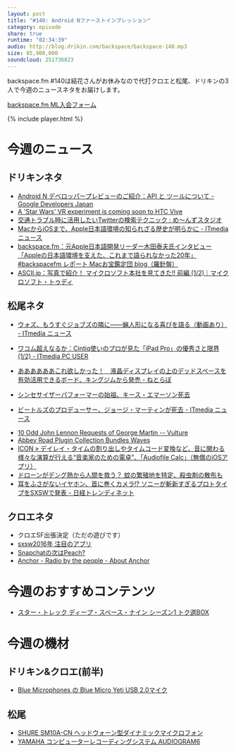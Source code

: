 ```yaml
---
layout: post
title: "#140: Android Nファーストインプレッション"
category: episode
share: true
runtime: "02:34:39"
audio: http://blog.drikin.com/backspace/backspace-140.mp3
size: 85,900,000
soundcloud: 251736823
---
```

backspace.fm #140は結花さんがお休みなので代打クロエと松尾、ドリキンの3人で今週のニュースネタをお届けします。

[backspace.fm ML入会フォーム](http://backspace.us11.list-manage.com/subscribe?u=09c933bd3997c1d16dbed156a&id=84b6529b91)

{% include player.html %}

# 今週のニュース

## ドリキンネタ
* [Android N デベロッパープレビューのご紹介：API と ツールについて - Google Developers Japan](http://googledevjp.blogspot.com/2016/03/android-n-api.html)
* [A 'Star Wars' VR experiment is coming soon to HTC Vive](http://www.engadget.com/2016/03/11/star-wars-trials-on-tattooine-htc-vive/)
* [交通トラブル時に活用したいTwitterの検索テクニック : め～んずスタジオ](http://www.asuka-xp.com/twitter-search.html)
* [MacからiOSまで、Apple日本語環境の知られざる歴史が明らかに - ITmedia ニュース](http://www.itmedia.co.jp/news/articles/1603/11/news110.html)
* [backspace.fm：元Apple日本語開発リーダー木田泰夫氏インタビュー「Appleの日本語環境を支えた、これまで語られなかった20年」#backspacefm  レポート  Macお宝鑑定団 blog（羅針盤）](http://www.macotakara.jp/blog/report/entry-29451.html)
* [ASCII.jp：写真で紹介！ マイクロソフト本社を見てきた!! 前編 (1/2)｜マイクロソフト・トゥディ](http://ascii.jp/elem/000/001/132/1132579/)

## 松尾ネタ
* [ウォズ、もうすぐジョブズの隣に——蝋人形になる喜びを語る（動画あり） - ITmedia ニュース](http://www.itmedia.co.jp/news/articles/1603/09/news068.html)
- [ワコム超えなるか：Cintiq使いのプロが見た「iPad Pro」の優秀さと限界 (1/2) - ITmedia PC USER](http://www.itmedia.co.jp/pcuser/articles/1603/13/news002.html)
* [ああああああこれ欲しかった！　液晶ディスプレイの上のデッドスペースを有効活用できるボード、キングジムから発売 - ねとらぼ](http://nlab.itmedia.co.jp/nl/articles/1603/09/news126.html)
- [シンセサイザーパフォーマーの始祖、キース・エマーソン死去](http://www.itmedia.co.jp/news/articles/1603/12/news022.html)
* [ビートルズのプロデューサー、ジョージ・マーティンが死去 - ITmedia ニュース](http://www.itmedia.co.jp/news/articles/1603/09/news124.html)
- [10 Odd John Lennon Requests of George Martin -- Vulture](http://www.vulture.com/2016/03/10-odd-john-lennon-requests-of-george-martin.html)
- [Abbey Road Plugin Collection  Bundles  Waves](http://www.waves.com/bundles/abbey-road-collection#butch-vig-and-billy-bush-abbey-road-collection)
- [ICON » デイレイ・タイムの割り出しやタイムコード変換など、音に関わる様々な演算が行える“音楽家のための電卓”、「Audiofile Calc」（無償のiOSアプリ）](http://icon.jp/archives/11961)
- [ドローンがデング熱から人間を救う？ 蚊の繁殖地を特定、殺虫剤の散布も](http://www.itmedia.co.jp/pcuser/articles/1603/13/news001.html)
- [耳をふさがないイヤホン、首に巻くカメラ!? ソニーが斬新すぎるプロトタイプをSXSWで発表 - 日経トレンディネット](http://trendy.nikkeibp.co.jp/atcl/column/15/030800043/031200003/)

## クロエネタ
* クロエSF出張決定（ただの遊びです）
* [sxsw2016年 注目のアプリ](https://li.st/l/7UZB7gigwJZGDqNN8syUmC)
* [Snapchatの次はPeach?](http://jp.techcrunch.com/2016/01/09/20160108peach-is-a-slick-new-messaging-app-from-the-founder-of-vine/)
* [Anchor - Radio by the people - About Anchor](https://anchor.fm/about)

# 今週のおすすめコンテンツ
* [スター・トレック ディープ・スペース・ナイン シーズン1 トク選BOX](http://www.amazon.co.jp/gp/product/B00F27CP4A/ref=as_li_ss_tl?ie=UTF8&camp=247&creative=7399&creativeASIN=B00F27CP4A&linkCode=as2&tag=backspacemazz-22)

# 今週の機材

## ドリキン&クロエ(前半)
* [Blue Microphones の Blue Micro Yeti USB 2.0マイク](http://amzn.to/1QWLhTS)

## 松尾
* [SHURE  SM10A-CN ヘッドウォーン型ダイナミックマイクロフォン](http://amzn.to/1LXIGkV) 
* [YAMAHA コンピューターレコーディングシステム AUDIOGRAM6](http://amzn.to/1Rsyq5W)
